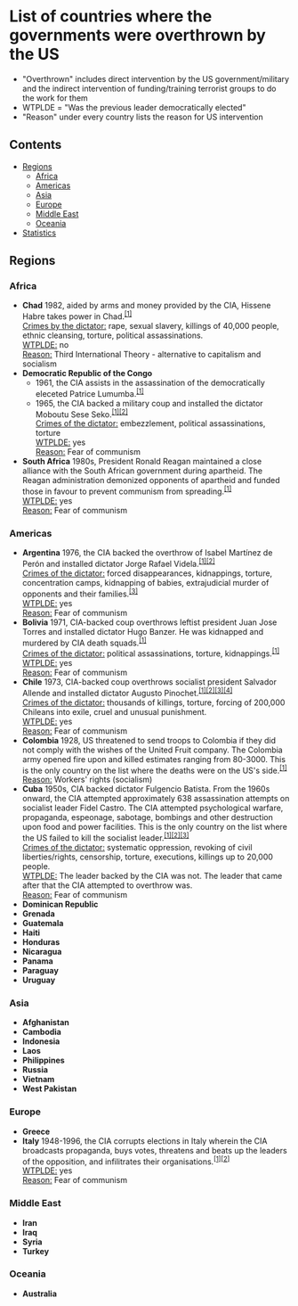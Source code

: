 # List of countries where the governments were overthrown by the US

* "Overthrown" includes direct intervention by the US government/military and the indirect intervention of funding/training terrorist groups to do the work for them
* WTPLDE = "Was the previous leader democratically elected"
* "Reason" under every country lists the reason for US intervention

## Contents

- [Regions](#regions)
  * [Africa](#africa)
  * [Americas](#americas)
  * [Asia](#asia)
  * [Europe](#europe)
  * [Middle East](#middle-east)
  * [Oceania](#oceania)
- [Statistics](#statistics)
  
## Regions

### Africa

- **Chad** 1982, aided by arms and money provided by the CIA, Hissene Habre takes power in Chad.<sup>[[1]](https://en.wikipedia.org/wiki/Hissène_Habré#Support_of_the_U.S._and_France)</sup>  
   <ins>Crimes by the dictator:</ins> rape, sexual slavery, killings of 40,000 people, ethnic cleansing, torture, political assassinations.  
   <ins>WTPLDE:</ins> no  
   <ins>Reason:</ins> Third International Theory - alternative to capitalism and socialism
- **Democratic Republic of the Congo**
  * 1961, the CIA assists in the assassination of the democratically eleceted Patrice Lumumba.<sup>[[1]](https://en.wikipedia.org/wiki/Patrice_Lumumba#United_States_involvement)</sup>
  * 1965, the CIA backed a military coup and installed the dictator Moboutu Sese Seko.<sup>[[1]](https://en.wikipedia.org/wiki/CIA_activities_in_the_Democratic_Republic_of_the_Congo)[[2]](https://en.wikipedia.org/wiki/Mobutu_Sese_Seko#Coalition_government)</sup>  
  <ins>Crimes of the dictator:</ins> embezzlement, political assassinations, torture  
  <ins>WTPLDE:</ins> yes  
  <ins>Reason:</ins> Fear of communism
- **South Africa** 1980s, President Ronald Reagan maintained a close alliance with the South African government during apartheid. The Reagan administration demonized opponents of apartheid and funded those in favour to prevent communism from spreading.<sup>[[1]](https://www.salon.com/2011/02/05/ronald_reagan_apartheid_south_africa/)</sup>  
  <ins>WTPLDE:</ins> yes  
  <ins>Reason:</ins> Fear of communism


### Americas

- **Argentina** 1976, the CIA backed the overthrow of Isabel Martínez de Perón and installed dictator Jorge Rafael Videla.<sup>[[1]](https://en.wikipedia.org/wiki/Isabel_Martínez_de_Perón)[[2]](https://en.wikipedia.org/wiki/Operation_Condor#Antecedents:_The_1970s)</sup>  
  <ins>Crimes of the dictator:</ins> forced disappearances, kidnappings, torture, concentration camps, kidnapping of babies, extrajudicial murder of opponents and their families.<sup>[[3]](https://en.wikipedia.org/wiki/Jorge_Rafael_Videla)</sup>  
  <ins>WTPLDE:</ins> yes  
  <ins>Reason:</ins> Fear of communism
- **Bolivia** 1971, CIA-backed coup overthrows leftist president Juan Jose Torres and installed dictator Hugo Banzer. He was kidnapped and murdered by CIA death squads.<sup>[[1]](https://en.wikipedia.org/wiki/Operation_Condor#Antecedents:_The_1970s)</sup>  
  <ins>Crimes of the dictator:</ins> political assassinations, torture, kidnappings.<sup>[[1]](https://en.wikipedia.org/wiki/Hugo_Banzer)</sup>  
  <ins>WTPLDE:</ins> yes  
  <ins>Reason:</ins> Fear of communism
- **Chile** 1973, CIA-backed coup overthrows socialist president Salvador Allende and installed dictator Augusto Pinochet.<sup>[[1]](https://en.wikipedia.org/wiki/1973_Chilean_coup_d%27état)[[2]](https://en.wikipedia.org/wiki/Augusto_Pinochet)[[3]](https://en.wikipedia.org/wiki/Villa_Grimaldi)[[4]](https://en.wikipedia.org/wiki/Caravan_of_Death)</sup>  
  <ins>Crimes of the dictator:</ins> thousands of killings, torture, forcing of 200,000 Chileans into exile, cruel and unusual punishment.  
  <ins>WTPLDE:</ins> yes  
  <ins>Reason:</ins> Fear of communism
- **Colombia** 1928, US threatened to send troops to Colombia if they did not comply with the wishes of the United Fruit company. The Colombia army opened fire upon and killed estimates ranging from 80-3000. This is the only country on the list where the deaths were on the US's side.<sup>[[1]](https://en.wikipedia.org/wiki/Banana_massacre)</sup>  
  <ins>Reason:</ins> Workers' rights (socialism)
- **Cuba** 1950s, CIA backed dictator Fulgencio Batista. From the 1960s onward, the CIA attempted approximately 638 assassination attempts on socialist leader Fidel Castro. The CIA attempted psychological warfare, propaganda, espeonage, sabotage, bombings and other destruction upon food and power facilities. This is the only country on the list where the US failed to kill the socialist leader.<sup>[[1]](https://en.wikipedia.org/wiki/Cuban_Project)[[2]](https://en.wikipedia.org/wiki/Psychological_warfare)[[3]](https://en.wikipedia.org/wiki/Assassination_attempts_on_Fidel_Castro)</sup>  
  <ins>Crimes of the dictator:</ins> systematic oppression, revoking of civil liberties/rights, censorship, torture, executions, killings up to 20,000 people.  
  <ins>WTPLDE:</ins> The leader backed by the CIA was not. The leader that came after that the CIA attempted to overthrow was.  
  <ins>Reason:</ins> Fear of communism
- **Dominican Republic**
- **Grenada**
- **Guatemala**
- **Haiti**
- **Honduras**
- **Nicaragua**
- **Panama**
- **Paraguay**
- **Uruguay**


### Asia

- **Afghanistan**
- **Cambodia**
- **Indonesia**
- **Laos**
- **Philippines**
- **Russia**
- **Vietnam**
- **West Pakistan**


### Europe

- **Greece**
- **Italy** 1948-1996, the CIA corrupts elections in Italy wherein the CIA broadcasts propaganda, buys votes, threatens and beats up the leaders of the opposition, and infilitrates their organisations.<sup>[[1]](https://en.wikipedia.org/wiki/CIA_activities_in_Italy)</sup><sup>[[2]](https://en.wikipedia.org/wiki/Italian_general_election,_1948#Superpower_influence)</sup>  
   <ins>WTPLDE:</ins> yes  
   <ins>Reason:</ins> Fear of communism


### Middle East

- **Iran**
- **Iraq**
- **Syria**
- **Turkey**


### Oceania

- **Australia**
